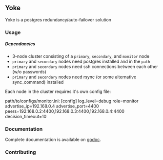 ## Yoke

Yoke is a postgres redundancy/auto-failover solution


### Usage

##### Dependancies
* 3-node cluster consisting of a `primary`, `secondary`, and `monitor` node
* `primary` and `secondary` nodes need postgres installed and in the `path`
* `primary` and `secondary` nodes need ssh connections between each other (w/o passwords)
* `primary` and `secondary` nodes need rsync (or some alternative sync_command) installed

Each node in the cluster requires it's own config file:

path/to/configs/monitor.ini:
[config]
  log_level=debug
  role=monitor
  advertise_ip=192.168.0.4
  advertise_port=4400
  peers=192.168.0.2:4400,192.168.0.3:4400,192.168.0.4:4400
  decision_timeout=10


### Documentation

Complete documentation is available on [godoc](http://godoc.org/github.com/pagodabox-tools/yoke).


### Contributing
